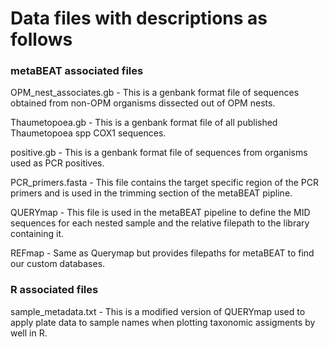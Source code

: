 # Data files with descriptions as follows

### metaBEAT associated files
OPM_nest_associates.gb - This is a genbank format file of sequences obtained from non-OPM organisms dissected out of OPM nests.

Thaumetopoea.gb - This is a genbank format file of all published Thaumetopoea spp COX1 sequences.

positive.gb - This is a genbank format file of sequences from organisms used as PCR positives.

PCR_primers.fasta - This file contains the target specific region of the PCR primers and is used in the trimming section of the metaBEAT pipline.

QUERYmap - This file is used in the metaBEAT pipeline to define the MID sequences for each nested sample and the relative filepath to the library containing it.

REFmap - Same as Querymap but provides filepaths for metaBEAT to find our custom databases.

### R associated files
sample_metadata.txt - This is a modified version of QUERYmap used to apply plate data to sample names when plotting taxonomic assigments by well in R.
